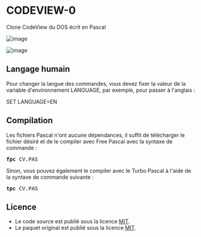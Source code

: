 # CODEVIEW-0
Clone CodeView du DOS écrit en Pascal

![image](https://user-images.githubusercontent.com/11842176/194549450-06570741-a7d0-4431-8444-2746e49ca888.png)

![image](https://user-images.githubusercontent.com/11842176/201495145-a62b8184-9b64-4823-b5b2-02826184b7dd.png)

<h2>Langage humain</h3>

Pour changer la langue des commandes, vous devez fixer la valeur de la variable d'environnement LANGUAGE, par exemple, pour passer à l'anglais :

SET LANGUAGE=EN

<h2>Compilation</h2>
	
Les fichiers Pascal n'ont aucune dépendances, il suffit de télécharger le fichier désiré et de le compiler avec Free Pascal avec la syntaxe de commande  :

<pre><b>fpc</b> CV.PAS</pre>
	
Sinon, vous pouvez également le compiler avec le Turbo Pascal à l'aide de la syntaxe de commande suivante :	

<pre><b>tpc</b> CV.PAS</pre>
	
<h2>Licence</h2>
<ul>
 <li>Le code source est publié sous la licence <a href="https://github.com/gladir/CODEVIEW-0/blob/main/LICENSE">MIT</a>.</li>
 <li>Le paquet original est publié sous la licence <a href="https://github.com/gladir/CODEVIEW-0/blob/main/LICENSE">MIT</a>.</li>
</ul>
